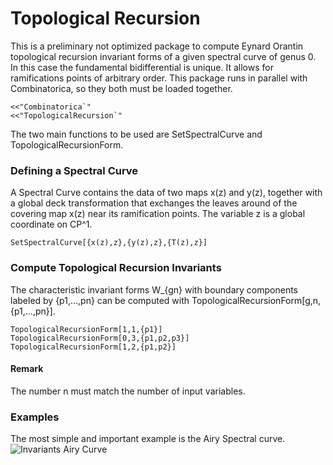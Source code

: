 # Topological Recursion 
This is a preliminary not optimized package to compute Eynard Orantin topological recursion invariant forms of a given spectral curve of genus 0. In this case the fundamental bidifferential is unique. It allows for ramifications points of arbitrary order. This package runs in parallel with Combinatorica, so they both must be loaded together. 

```
<<"Combinatorica`"
<<"TopologicalRecursion`"
```

The two main functions to be used are SetSpectralCurve and TopologicalRecursionForm. 

### Defining a Spectral Curve

A Spectral Curve contains the data of two maps x(z) and y(z), together with a global deck transformation that exchanges the leaves around of the covering map x(z) near its ramification points. The variable z is a global coordinate on CP^1.  

```
SetSpectralCurve[{x(z),z},{y(z),z},{T(z),z}]
```

### Compute Topological Recursion Invariants

The characteristic invariant forms W_{gn} with boundary components labeled by {p1,...,pn} can be computed with TopologicalRecursionForm[g,n,{p1,...,pn}].   

```
TopologicalRecursionForm[1,1,{p1}]
TopologicalRecursionForm[0,3,{p1,p2,p3}]
TopologicalRecursionForm[1,2,{p1,p2}]
```
#### Remark
The number n must match the number of input variables.

### Examples

The most simple and important example is the Airy Spectral curve. 
![Invariants Airy Curve](example)

